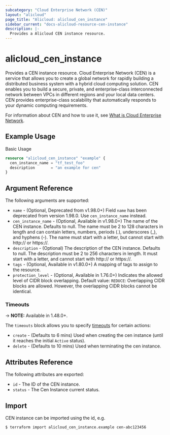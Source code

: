 ```yaml
---
subcategory: "Cloud Enterprise Network (CEN)"
layout: "alicloud"
page_title: "Alicloud: alicloud_cen_instance"
sidebar_current: "docs-alicloud-resource-cen-instance"
description: |-
  Provides a Alicloud CEN instance resource.
---
```


# alicloud\_cen_instance

Provides a CEN instance resource. Cloud Enterprise Network (CEN) is a service that allows you to create a global network for rapidly building a distributed business system with a hybrid cloud computing solution. CEN enables you to build a secure, private, and enterprise-class interconnected network between VPCs in different regions and your local data centers. CEN provides enterprise-class scalability that automatically responds to your dynamic computing requirements.

For information about CEN and how to use it, see [What is Cloud Enterprise Network](https://www.alibabacloud.com/help/doc-detail/59870.htm).

## Example Usage

Basic Usage

```terraform
resource "alicloud_cen_instance" "example" {
  cen_instance_name = "tf_test_foo"
  description       = "an example for cen"
}
```
## Argument Reference

The following arguments are supported:

* `name` - (Optional, Deprecated from v1.98.0+) Field `name` has been deprecated from version 1.98.0. Use `cen_instance_name` instead.
* `cen_instance_name` - (Optional, Available in v1.98.0+) The name of the CEN instance. Defaults to null. The name must be 2 to 128 characters in length and can contain letters, numbers, periods (.), underscores (_), and hyphens (-). The name must start with a letter, but cannot start with http:// or https://.
* `description` - (Optional) The description of the CEN instance. Defaults to null. The description must be 2 to 256 characters in length. It must start with a letter, and cannot start with http:// or https://.
* `tags` - (Optional, Available in v1.80.0+) A mapping of tags to assign to the resource.
* `protection_level` - (Optional, Available in 1.76.0+) Indicates the allowed level of CIDR block overlapping. Default value: `REDUCE`: Overlapping CIDR blocks are allowed. However, the overlapping CIDR blocks cannot be identical.

### Timeouts

-> **NOTE:** Available in 1.48.0+.

The `timeouts` block allows you to specify [timeouts](https://www.terraform.io/docs/configuration-0-11/resources.html#timeouts) for certain actions:

* `create` - (Defaults to 6 mins) Used when creating the cen instance (until it reaches the initial `Active` status). 
* `delete` - (Defaults to 10 mins) Used when terminating the cen instance. 

## Attributes Reference

The following attributes are exported:

* `id` - The ID of the CEN instance.
* `status` - The Cen Instance current status.

## Import

CEN instance can be imported using the id, e.g.

```shell
$ terraform import alicloud_cen_instance.example cen-abc123456
```

